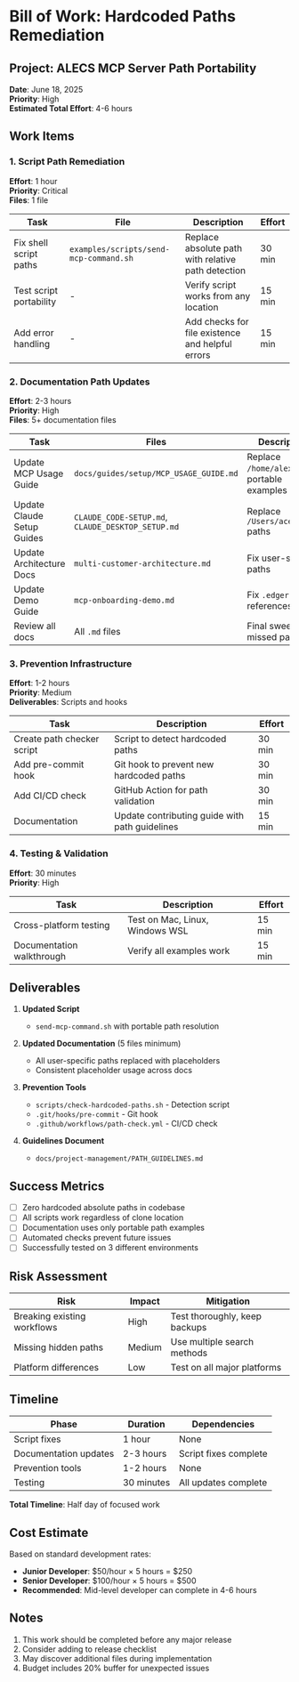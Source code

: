 # Bill of Work: Hardcoded Paths Remediation

## Project: ALECS MCP Server Path Portability
**Date**: June 18, 2025  
**Priority**: High  
**Estimated Total Effort**: 4-6 hours

## Work Items

### 1. Script Path Remediation
**Effort**: 1 hour  
**Priority**: Critical  
**Files**: 1 file

| Task | File | Description | Effort |
|------|------|-------------|--------|
| Fix shell script paths | `examples/scripts/send-mcp-command.sh` | Replace absolute path with relative path detection | 30 min |
| Test script portability | - | Verify script works from any location | 15 min |
| Add error handling | - | Add checks for file existence and helpful errors | 15 min |

### 2. Documentation Path Updates
**Effort**: 2-3 hours  
**Priority**: High  
**Files**: 5+ documentation files

| Task | Files | Description | Effort |
|------|-------|-------------|--------|
| Update MCP Usage Guide | `docs/guides/setup/MCP_USAGE_GUIDE.md` | Replace `/home/alex/` with portable examples | 30 min |
| Update Claude Setup Guides | `CLAUDE_CODE-SETUP.md`, `CLAUDE_DESKTOP_SETUP.md` | Replace `/Users/acedergr/` paths | 45 min |
| Update Architecture Docs | `multi-customer-architecture.md` | Fix user-specific paths | 20 min |
| Update Demo Guide | `mcp-onboarding-demo.md` | Fix `.edgerc` path references | 15 min |
| Review all docs | All `.md` files | Final sweep for missed paths | 30 min |

### 3. Prevention Infrastructure
**Effort**: 1-2 hours  
**Priority**: Medium  
**Deliverables**: Scripts and hooks

| Task | Description | Effort |
|------|-------------|--------|
| Create path checker script | Script to detect hardcoded paths | 30 min |
| Add pre-commit hook | Git hook to prevent new hardcoded paths | 30 min |
| Add CI/CD check | GitHub Action for path validation | 30 min |
| Documentation | Update contributing guide with path guidelines | 15 min |

### 4. Testing & Validation
**Effort**: 30 minutes  
**Priority**: High  

| Task | Description | Effort |
|------|-------------|--------|
| Cross-platform testing | Test on Mac, Linux, Windows WSL | 15 min |
| Documentation walkthrough | Verify all examples work | 15 min |

## Deliverables

1. **Updated Script**
   - `send-mcp-command.sh` with portable path resolution
   
2. **Updated Documentation** (5 files minimum)
   - All user-specific paths replaced with placeholders
   - Consistent placeholder usage across docs
   
3. **Prevention Tools**
   - `scripts/check-hardcoded-paths.sh` - Detection script
   - `.git/hooks/pre-commit` - Git hook
   - `.github/workflows/path-check.yml` - CI/CD check
   
4. **Guidelines Document**
   - `docs/project-management/PATH_GUIDELINES.md`

## Success Metrics

- [ ] Zero hardcoded absolute paths in codebase
- [ ] All scripts work regardless of clone location
- [ ] Documentation uses only portable path examples
- [ ] Automated checks prevent future issues
- [ ] Successfully tested on 3 different environments

## Risk Assessment

| Risk | Impact | Mitigation |
|------|--------|------------|
| Breaking existing workflows | High | Test thoroughly, keep backups |
| Missing hidden paths | Medium | Use multiple search methods |
| Platform differences | Low | Test on all major platforms |

## Timeline

| Phase | Duration | Dependencies |
|-------|----------|--------------|
| Script fixes | 1 hour | None |
| Documentation updates | 2-3 hours | Script fixes complete |
| Prevention tools | 1-2 hours | None |
| Testing | 30 minutes | All updates complete |

**Total Timeline**: Half day of focused work

## Cost Estimate

Based on standard development rates:
- **Junior Developer**: $50/hour × 5 hours = $250
- **Senior Developer**: $100/hour × 5 hours = $500
- **Recommended**: Mid-level developer can complete in 4-6 hours

## Notes

1. This work should be completed before any major release
2. Consider adding to release checklist
3. May discover additional files during implementation
4. Budget includes 20% buffer for unexpected issues